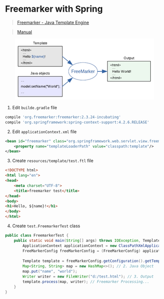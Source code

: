 # Freemarker with Spring

> [Freemarker - Java Template Engine](http://freemarker.org/)

> [Manual](https://sourceforge.net/projects/freemarker/files/chinese-manual/)

<img title="Freemarker Overview" src="../image/spring/overview_freemarker.png" style="margin-left:32px; padding:10px; background:#fff">

1. Edit `builde.gradle` file

  ```gradle
  compile 'org.freemarker:freemarker:2.3.24-incubating'
  compile 'org.springframework:spring-context-support:4.2.6.RELEASE'
  ```
  
2. Edit `applicationContext.xml` file

  ```xml
  <bean id="freemarker" class="org.springframework.web.servlet.view.freemarker.FreeMarkerConfigurer">
      <property name="templateLoaderPath" value="classpath:template"/>
  </bean>
  ```
  
3. Create `resources/template/test.ftl` file

  ```html
  <!DOCTYPE html>
  <html lang="en">
  <head>
      <meta charset="UTF-8">
      <title>freemarker test</title>
  </head>
  <body>
  <h1>Hello, ${name}!</h1>
  </body>
  </html>
  ```
  
4. Create `test.FreemarkerTest` class

  ```java
  public class FreemarkerTest {
      public static void main(String[] args) throws IOException, TemplateException {
          ApplicationContext applicationContext = new ClassPathXmlApplicationContext("applicationContext.xml");
          FreeMarkerConfig freeMarkerConfig = (FreeMarkerConfig) applicationContext.getBean("freemarker");

          Template template = freeMarkerConfig.getConfiguration().getTemplate("test.ftl"); // 1. Template
          Map<String, String> map = new HashMap<>(); // 2. Java Object
          map.put("name", "world");
          Writer writer = new FileWriter("d:/test.html"); // 3. Output
          template.process(map, writer); // Freemarker Processing...
      }
  }
  ```